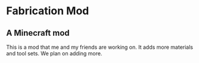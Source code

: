 # Fabrication Mod
## A Minecraft mod
This is a mod that me and my friends are working on.
It adds more materials and tool sets.
We plan on adding more.
